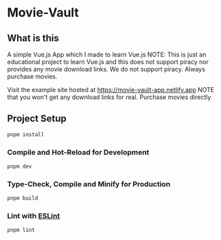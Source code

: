 # Movie-Vault

## What is this

A simple Vue.js App which I made to learn Vue.js
NOTE: This is just an educational project to learn Vue.js and this does not support piracy nor provides any movie download links.
We do not support piracy. Always purchase movies.

Visit the example site hosted at https://movie-vault-app.netlify.app
NOTE that you won't get any download links for real. Purchase movies directly

## Project Setup

```sh
pnpm install
```

### Compile and Hot-Reload for Development

```sh
pnpm dev
```

### Type-Check, Compile and Minify for Production

```sh
pnpm build
```

### Lint with [ESLint](https://eslint.org/)

```sh
pnpm lint
```
